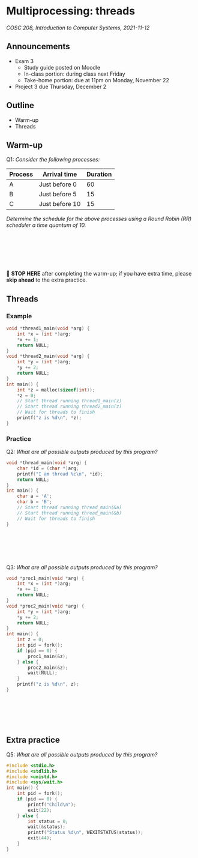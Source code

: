 # Multiprocessing: threads
_COSC 208, Introduction to Computer Systems, 2021-11-12_

## Announcements
* Exam 3
    * Study guide posted on Moodle
    * In-class portion: during class next Friday
    * Take-home portion: due at 11pm on Monday, November 22
* Project 3 due Thursday, December 2

## Outline
* Warm-up
* Threads

## Warm-up
Q1: _Consider the following processes:_

| Process | Arrival time   | Duration | 
|---------|----------------|----------|
| A       | Just before 0  | 60       |
| B       | Just before 5  | 15       |
| C       | Just before 10 | 15       |

_Determine the schedule for the above processes using a Round Robin (RR) scheduler a time quantum of 10._

```







```

🛑 **STOP HERE** after completing the warm-up; if you have extra time, please **skip ahead** to the extra practice.

## Threads

### Example
```C
void *thread1_main(void *arg) {
    int *x = (int *)arg;
    *x += 1;
    return NULL;
}
void *thread2_main(void *arg) {
    int *y = (int *)arg;
    *y += 2;
    return NULL;
}
int main() {
    int *z = malloc(sizeof(int));
    *z = 0;
    // Start thread running thread1_main(z)
    // Start thread running thread2_main(z)
    // Wait for threads to finish
    printf("z is %d\n", *z);
}
```

<div style="page-break-after:always;"></div>

### Practice 
Q2: _What are all possible outputs produced by this program?_
```C
void *thread_main(void *arg) {
    char *id = (char *)arg;
    printf("I am thread %c\n", *id);
    return NULL;
}
int main() {
    char a = 'A';
    char b = 'B';
    // Start thread running thread_main(&a)
    // Start thread running thread_main(&b)
    // Wait for threads to finish
}
```

```






```

Q3: _What are all possible outputs produced by this program?_
```C
void *proc1_main(void *arg) {
    int *x = (int *)arg;
    *x += 1;
    return NULL;
}
void *proc2_main(void *arg) {
    int *y = (int *)arg;
    *y += 2;
    return NULL;
}
int main() {
    int z = 0;
    int pid = fork();
    if (pid == 0) {
        proc1_main(&z);
    } else {
        proc2_main(&z);
        wait(NULL);
    }
    printf("z is %d\n", z);
}
```

```






```

<div style="page-break-after:always;"></div>

## Extra practice
Q5: _What are all possible outputs produced by this program?_
```C
#include <stdio.h>
#include <stdlib.h>
#include <unistd.h>
#include <sys/wait.h>
int main() {
    int pid = fork();
    if (pid == 0) {
        printf("Child\n");
        exit(22);
    } else {
        int status = 0;
        wait(&status);
        printf("Status %d\n", WEXITSTATUS(status));
        exit(44);
    }
}
```